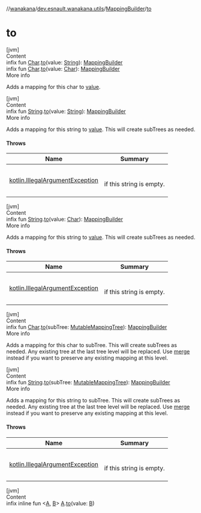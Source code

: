 //[wanakana](../../index.md)/[dev.esnault.wanakana.utils](../index.md)/[MappingBuilder](index.md)/[to](to.md)



# to  
[jvm]  
Content  
infix fun [Char](https://kotlinlang.org/api/latest/jvm/stdlib/kotlin/-char/index.html).[to](to.md)(value: [String](https://kotlinlang.org/api/latest/jvm/stdlib/kotlin/-string/index.html)): [MappingBuilder](index.md)  
infix fun [Char](https://kotlinlang.org/api/latest/jvm/stdlib/kotlin/-char/index.html).[to](to.md)(value: [Char](https://kotlinlang.org/api/latest/jvm/stdlib/kotlin/-char/index.html)): [MappingBuilder](index.md)  
More info  


Adds a mapping for this char to [value](value.md).

  


[jvm]  
Content  
infix fun [String](https://kotlinlang.org/api/latest/jvm/stdlib/kotlin/-string/index.html).[to](to.md)(value: [String](https://kotlinlang.org/api/latest/jvm/stdlib/kotlin/-string/index.html)): [MappingBuilder](index.md)  
More info  


Adds a mapping for this string to [value](value.md). This will create subTrees as needed.



#### Throws  
  
|  Name|  Summary| 
|---|---|
| <a name="dev.esnault.wanakana.utils/MappingBuilder/to/kotlin.String#kotlin.String/PointingToDeclaration/"></a>[kotlin.IllegalArgumentException](https://kotlinlang.org/api/latest/jvm/stdlib/kotlin/-illegal-argument-exception/index.html)| <a name="dev.esnault.wanakana.utils/MappingBuilder/to/kotlin.String#kotlin.String/PointingToDeclaration/"></a><br><br>if this string is empty.<br><br>
  


[jvm]  
Content  
infix fun [String](https://kotlinlang.org/api/latest/jvm/stdlib/kotlin/-string/index.html).[to](to.md)(value: [Char](https://kotlinlang.org/api/latest/jvm/stdlib/kotlin/-char/index.html)): [MappingBuilder](index.md)  
More info  


Adds a mapping for this string to [value](value.md). This will create subTrees as needed.



#### Throws  
  
|  Name|  Summary| 
|---|---|
| <a name="dev.esnault.wanakana.utils/MappingBuilder/to/kotlin.String#kotlin.Char/PointingToDeclaration/"></a>[kotlin.IllegalArgumentException](https://kotlinlang.org/api/latest/jvm/stdlib/kotlin/-illegal-argument-exception/index.html)| <a name="dev.esnault.wanakana.utils/MappingBuilder/to/kotlin.String#kotlin.Char/PointingToDeclaration/"></a><br><br>if this string is empty.<br><br>
  


[jvm]  
Content  
infix fun [Char](https://kotlinlang.org/api/latest/jvm/stdlib/kotlin/-char/index.html).[to](to.md)(subTree: [MutableMappingTree](../-mutable-mapping-tree/index.md)): [MappingBuilder](index.md)  
More info  


Adds a mapping for this char to subTree. This will create subTrees as needed. Any existing tree at the last tree level will be replaced. Use [merge](merge.md) instead if you want to preserve any existing mapping at this level.

  


[jvm]  
Content  
infix fun [String](https://kotlinlang.org/api/latest/jvm/stdlib/kotlin/-string/index.html).[to](to.md)(subTree: [MutableMappingTree](../-mutable-mapping-tree/index.md)): [MappingBuilder](index.md)  
More info  


Adds a mapping for this string to subTree. This will create subTrees as needed. Any existing tree at the last tree level will be replaced. Use [merge](merge.md) instead if you want to preserve any existing mapping at this level.



#### Throws  
  
|  Name|  Summary| 
|---|---|
| <a name="dev.esnault.wanakana.utils/MappingBuilder/to/kotlin.String#dev.esnault.wanakana.utils.MutableMappingTree/PointingToDeclaration/"></a>[kotlin.IllegalArgumentException](https://kotlinlang.org/api/latest/jvm/stdlib/kotlin/-illegal-argument-exception/index.html)| <a name="dev.esnault.wanakana.utils/MappingBuilder/to/kotlin.String#dev.esnault.wanakana.utils.MutableMappingTree/PointingToDeclaration/"></a><br><br>if this string is empty.<br><br>
  


[jvm]  
Content  
infix inline fun <[A](to.md), [B](to.md)> [A](to.md).[to](to.md)(value: [B](to.md))  



